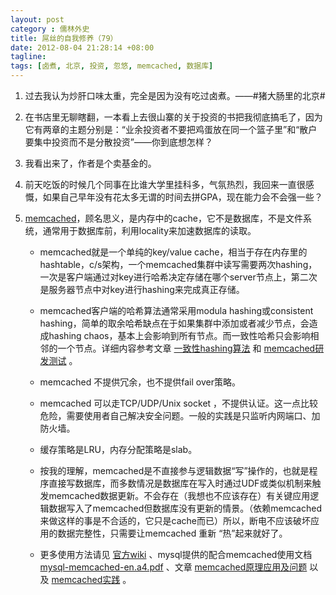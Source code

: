 ```yaml
---
layout: post
category : 儒林外史
title: 屌丝的自我修养（79）
date: 2012-08-04 21:28:14 +08:00
tagline:
tags: [卤煮, 北京, 投资, 忽悠, memcached, 数据库]
---
```



1. 过去我认为炒肝口味太重，完全是因为没有吃过卤煮。——#猪大肠里的北京#

2. 在书店里无聊瞎翻，一本看上去很山寨的关于投资的书把我彻底搞毛了，因为它有两章的主题分别是：“业余投资者不要把鸡蛋放在同一个篮子里”和“散户要集中投资而不是分散投资”——你到底想怎样？

3. 我看出来了，作者是个卖基金的。

4. 前天吃饭的时候几个同事在比谁大学里挂科多，气氛热烈，我回来一直很感慨，如果自己早年没有花太多无谓的时间去拼GPA，现在能力会不会强一些？

5. [memcached][1]，顾名思义，是内存中的cache，它不是数据库，不是文件系统，通常用于数据库前，利用locality来加速数据库的读取。

    * memcached就是一个单纯的key/value cache，相当于存在内存里的hashtable，c/s架构，一个memcached集群中读写需要两次hashing，一次是客户端通过对key进行哈希决定存储在哪个server节点上，第二次是服务器节点中对key进行hashing来完成真正存储。

    * memcached客户端的哈希算法通常采用modula hashing或consistent hashing，简单的取余哈希缺点在于如果集群中添加或者减少节点，会造成hashing chaos，基本上会影响到所有节点。而一致性哈希只会影响相邻的一个节点。详细内容参考文章 [一致性hashing算法][2] 和 [memcached研发测试][3] 。

    * memcached 不提供冗余，也不提供fail over策略。


    * memcached 可以走TCP/UDP/Unix socket ，不提供认证。这一点比较危险，需要使用者自己解决安全问题。一般的实践是只监听内网端口、加防火墙。

    * 缓存策略是LRU，内存分配策略是slab。

    * 按我的理解，memcached是不直接参与逻辑数据“写”操作的，也就是程序直接写数据库，而多数情况是数据库在写入时通过UDF或类似机制来触发memcached数据更新。不会存在（我想也不应该存在）有关键应用逻辑数据写入了memcached但数据库没有更新的情景。（依赖memcached来做这样的事是不合适的，它只是cache而已）所以，断电不应该破坏应用的数据完整性，只需要让memcached 重新 “热”起来就好了。

    * 更多使用方法请见 [官方wiki][4] 、mysql提供的配合memcached使用文档 [mysql-memcached-en.a4.pdf][5] 、文章 [memcached原理应用及问题][6] 以及 [memcached实践][7] 。

[1]: http://memcached.org/ "memcached"
[2]: http://blog.csdn.net/sparkliang/article/details/5279393 "一致性hashing算法"
[3]: http://jianzi0307.blog.163.com/blog/static/208120020104170361734/ "memcached研发测试"
[4]: http://code.google.com/p/memcached/wiki/NewStart "官方wiki"
[5]: http://downloads.mysql.com/docs/mysql-memcached-en.a4.pdf "mysql-memcached-en.a4.pdf"
[6]: http://blog.csdn.net/madding/article/details/5753870 "memcached原理应用及问题"
[7]: http://xiezuo8.net/?p=273 "memcached实践"
